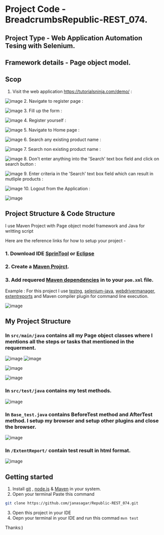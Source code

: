# Project Code - BreadcrumbsRepublic-REST_074.
## Project Type - Web Application Automation Tesing with Selenium.
## Framework details - Page object model.
## Scop
1. Visit the web application https://tutorialsninja.com/demo/ :
   
![image](https://github.com/user-attachments/assets/1dc34de1-0fd3-4cd4-9b0e-c78797e2f903)
2. Navigate to register page :
   
![image](https://github.com/user-attachments/assets/ab420571-4a88-440f-b586-6bb9f8d876c6)
3. Fill up the form :

![image](https://github.com/user-attachments/assets/85f31e11-3041-4a22-b969-67518a62e134)
4. Register yourself :

![image](https://github.com/user-attachments/assets/4a4d7cbc-f933-44b5-af4b-08091620a26c)
5. Navigate to Home page :

![image](https://github.com/user-attachments/assets/abbf4832-e795-44c0-a979-626346df9e58)
6. Search any existing product name :

![image](https://github.com/user-attachments/assets/1cd57cbc-43d9-4d03-912b-57e7afbbb627)
7. Search non existing product name :

![image](https://github.com/user-attachments/assets/dfc3c226-8675-4915-8b21-bb3e1505edb7)
8. Don't enter anything into the 'Search' text box field and click on search button :

![image](https://github.com/user-attachments/assets/0545c4be-9436-4bf0-b36e-9c400ac61176)
9. Enter criteria in the 'Search' text box field which can result in mutliple products :

![image](https://github.com/user-attachments/assets/53e5094a-3e1f-45cb-91c9-fc3e7c7d531a)
10. Logout from the Application :

![image](https://github.com/user-attachments/assets/10dffb35-9e13-4f09-9782-d130c11d3105)
## Project Structure & Code Structure
I use Maven Project with Page object model framework and Java for writting script

Here are the reference links for how to setup your project - 
### 1. Download IDE [SprinTool](https://spring.io/tools) or [Eclipse](https://www.eclipse.org/downloads/)
### 2. Create a [Maven Projrct](https://medium.com/@leninstalinesec/benefits-of-maven-for-java-developers-8083f9d33665#:~:text=Maven%20project%20enforces%20a%20standard,src%2Fmain%2Ftest%20folder.).
### 3. Add requered [Maven dependencies](https://mvnrepository.com/) in to your  ```pom.xml``` file.

Example : For this project I use [testng](https://mvnrepository.com/artifact/org.testng/testng/7.7.1), [selenium-java](https://mvnrepository.com/artifact/org.seleniumhq.selenium/selenium-java/4.22.0), [webdrivermanager](https://mvnrepository.com/artifact/io.github.bonigarcia/webdrivermanager/5.8.0), [extentreports](https://mvnrepository.com/artifact/com.aventstack/extentreports/5.0.9) and Maven compiler plugin for command line execution.

![image](https://github.com/user-attachments/assets/a0f2829e-6754-497e-82e5-1d9bea0a891f)

## My Project Structure
### In ```src/main/java``` contains all my Page object classes where I mentions all the steps or tasks that mentioned in the requerment.

![image](https://github.com/user-attachments/assets/624f35a0-4234-4eb4-bbe4-7b87377b4bd5)
![image](https://github.com/user-attachments/assets/1a0d7977-ea22-449f-b370-ccebf26c4414)

![image](https://github.com/user-attachments/assets/29da4d28-6776-4ae9-8763-4ec7e150edfd)

![image](https://github.com/user-attachments/assets/2d22ffab-5533-448d-91a9-7a51a702d6c7)
### In ```src/test/java``` contains my test methods.

![image](https://github.com/user-attachments/assets/2f5683d2-1cd7-4424-a87e-3224e162ee24)
### In ```Base_test.java``` contains BeforeTest method and AfterTest method. I setup my browser and setup other plugins and close the browser.

![image](https://github.com/user-attachments/assets/a3f6e7f6-a1ce-43e5-86fe-eb2c2d67beb2)

### In ```/ExtentReport/``` contain test result in html format.

![image](https://github.com/user-attachments/assets/89fb700b-0be0-4384-9d2c-845b9b290db9)


## Getting started
1. Install [git](https://www.git-scm.com/) , [node.js](https://nodejs.org/en) & [Maven](https://maven.apache.org/download.cgi) in your system.
2. Open your terminal
Paste this command
```bash
git clone https://github.com/janasagar/Republic-REST_074.git
```
3. Open this project in your IDE
4. Oepn your terminal in your IDE and run this commad ```mvn test```


Thanks:)





